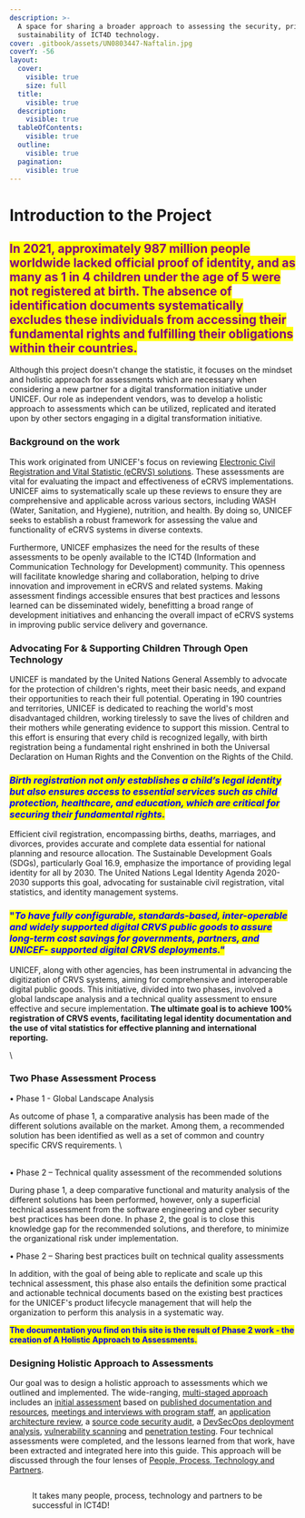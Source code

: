 ```yaml
---
description: >-
  A space for sharing a broader approach to assessing the security, privacy, and
  sustainability of ICT4D technology.
cover: .gitbook/assets/UN0803447-Naftalin.jpg
coverY: -56
layout:
  cover:
    visible: true
    size: full
  title:
    visible: true
  description:
    visible: true
  tableOfContents:
    visible: true
  outline:
    visible: true
  pagination:
    visible: true
---
```


# Introduction to the Project

## <mark style="color:purple;">In 2021, approximately 987 million people worldwide lacked official proof of identity, and as many as 1 in 4 children under the age of 5 were not registered at birth. The absence of identification documents systematically excludes these individuals from accessing their fundamental rights and fulfilling their obligations within their countries.</mark>

Although this project doesn't change the statistic, it focuses on the mindset and holistic approach for assessments which are necessary when considering a new partner for a digital transformation initiative under UNICEF.  Our role as independent vendors, was to develop a holistic approach to assessments which can be utilized, replicated and iterated upon by other sectors engaging in a digital transformation initiative.

### Background on the work

This work originated from UNICEF's focus on reviewing [Electronic Civil Registration and Vital Statistic (eCRVS) solutions](https://www.who.int/data/data-collection-tools/civil-registration-and-vital-statistics-\(crvs\)). These assessments are vital for evaluating the impact and effectiveness of eCRVS implementations. UNICEF aims to systematically scale up these reviews to ensure they are comprehensive and applicable across various sectors, including WASH (Water, Sanitation, and Hygiene), nutrition, and health. By doing so, UNICEF seeks to establish a robust framework for assessing the value and functionality of eCRVS systems in diverse contexts.&#x20;

Furthermore, UNICEF emphasizes the need for the results of these assessments to be openly available to the ICT4D (Information and Communication Technology for Development) community. This openness will facilitate knowledge sharing and collaboration, helping to drive innovation and improvement in eCRVS and related systems. Making assessment findings accessible ensures that best practices and lessons learned can be disseminated widely, benefitting a broad range of development initiatives and enhancing the overall impact of eCRVS systems in improving public service delivery and governance.&#x20;

### Advocating For & Supporting Children Through Open Technology

UNICEF is mandated by the United Nations General Assembly to advocate for the protection of children's rights, meet their basic needs, and expand their opportunities to reach their full potential. Operating in 190 countries and territories, UNICEF is dedicated to reaching the world's most disadvantaged children, working tirelessly to save the lives of children and their mothers while generating evidence to support this mission. Central to this effort is ensuring that every child is recognized legally, with birth registration being a fundamental right enshrined in both the Universal Declaration on Human Rights and the Convention on the Rights of the Child.&#x20;

### _<mark style="color:blue;">Birth registration not only establishes a child’s legal identity but also ensures access to essential services such as child protection, healthcare, and education, which are critical for securing their fundamental rights.</mark>_

Efficient civil registration, encompassing births, deaths, marriages, and divorces, provides accurate and complete data essential for national planning and resource allocation. The Sustainable Development Goals (SDGs), particularly Goal 16.9, emphasize the importance of providing legal identity for all by 2030. The United Nations Legal Identity Agenda 2020-2030 supports this goal, advocating for sustainable civil registration, vital statistics, and identity management systems.&#x20;

### <mark style="color:blue;">"</mark>_<mark style="color:blue;">To have fully configurable, standards-based, inter-operable and widely supported digital CRVS public goods to assure long-term cost savings for governments, partners, and UNICEF- supported digital CRVS deployments."</mark>_

UNICEF, along with other agencies, has been instrumental in advancing the digitization of CRVS systems, aiming for comprehensive and interoperable digital public goods. This initiative, divided into two phases, involved a global landscape analysis and a technical quality assessment to ensure effective and secure implementation. **The ultimate goal is to achieve 100% registration of CRVS events, facilitating legal identity documentation and the use of vital statistics for effective planning and international reporting.**&#x20;

\


### Two Phase Assessment Process

•	Phase 1 - Global Landscape Analysis

As outcome of phase 1, a comparative analysis has been made of the different solutions available on the market. Among them, a recommended solution has been identified as well as a set of common and country specific CRVS requirements.\
\
•	Phase 2 – Technical quality assessment of the recommended solutions

During phase 1, a deep comparative functional and maturity analysis of the different solutions has been performed, however, only a superficial technical assessment from the software engineering and cyber security best practices has been done. In phase 2, the goal is to close this knowledge gap for the recommended solutions, and therefore, to minimize the organizational risk under implementation.

•	Phase 2 – Sharing best practices built on technical quality assessments

In addition, with the goal of being able to replicate and scale up this technical assessment, this phase also entails the definition some practical and actionable technical documents based on the existing best practices for the UNICEF's product lifecycle management that will help the organization to perform this analysis in a systematic way.

<mark style="color:blue;">**The documentation you find on this site is the result of Phase 2 work - the creation of A Holistic Approach to Assessments.**</mark>

### Designing Holistic Approach to Assessments

Our goal was to design a holistic approach to assessments which we outlined and implemented. The wide-ranging, [multi-staged approach](process/an-iterative-process.md) includes an [initial assessment](process/audit-components-steps-and-timeline/) based on [published documentation and resources](process/audit-components-steps-and-timeline/assets-for-review/), [meetings and interviews with program staff](people/foundations.md), an [application architecture review](process/audit-components-steps-and-timeline/application-architecture.md), a [source code security audit](process/audit-components-steps-and-timeline/source-code-security.md), a [DevSecOps deployment analysis](process/audit-components-steps-and-timeline/devsecops.md), [vulnerability scanning](process/audit-components-steps-and-timeline/vulnerability-scanning.md) and [penetration testing](process/audit-components-steps-and-timeline/penetration-testing/). Four technical assessments were completed, and the lessons learned from that work, have been extracted and integrated here into this guide. This approach will be discussed through the four lenses of [People, Process, Technology and Partners](perspectives-in-four-ways.md).



<figure><img src="https://images.unsplash.com/photo-1582213782179-e0d53f98f2ca?crop=entropy&#x26;cs=srgb&#x26;fm=jpg&#x26;ixid=M3wxOTcwMjR8MHwxfHNlYXJjaHwyfHxwZW9wbGUlMjB0ZWFtfGVufDB8fHx8MTcxNTY0OTIxMHww&#x26;ixlib=rb-4.0.3&#x26;q=85" alt=""><figcaption><p>It takes many people, process, technology and partners to be successful in ICT4D!</p></figcaption></figure>

